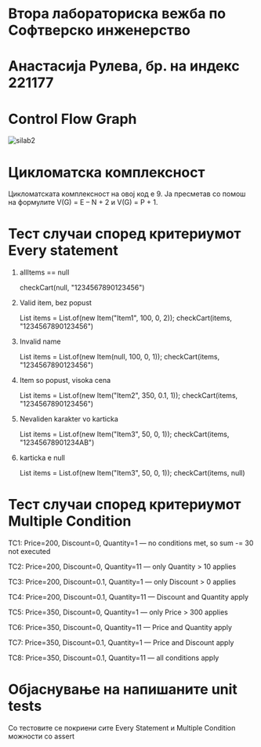 # **Втора лабораториска вежба по Софтверско инженерство**

# **Анастасија Рулева, бр. на индекс 221177**

# **Control Flow Graph**
![silab2](https://github.com/user-attachments/assets/25270e52-cfa4-4930-b565-a5f3cdf5f889)


# **Цикломатска комплексност**

Цикломатската комплексност на овој код е 9. Ја пресметав со помош на формулите V(G) = E – N + 2
и V(G) = P + 1.

# **Тест случаи според критериумот Every statement**
1. allItems == null

   checkCart(null, "1234567890123456")
2. Valid item, bez popust

   List<Item> items = List.of(new Item("Item1", 100, 0, 2));
    checkCart(items, "1234567890123456")
3. Invalid name

   List<Item> items = List.of(new Item(null, 100, 0, 1));
    checkCart(items, "1234567890123456")
4. Item so popust, visoka cena

   List<Item> items = List.of(new Item("Item2", 350, 0.1, 1));
    checkCart(items, "1234567890123456")
5. Nevaliden karakter vo karticka

   List<Item> items = List.of(new Item("Item3", 50, 0, 1));
    checkCart(items, "12345678901234AB")
6. karticka e null

     List<Item> items = List.of(new Item("Item3", 50, 0, 1));
    checkCart(items, null)

# **Тест случаи според критериумот Multiple Condition**
TC1: Price=200, Discount=0, Quantity=1 — no conditions met, so sum -= 30 not executed

TC2: Price=200, Discount=0, Quantity=11 — only Quantity > 10 applies

TC3: Price=200, Discount=0.1, Quantity=1 — only Discount > 0 applies

TC4: Price=200, Discount=0.1, Quantity=11 — Discount and Quantity apply

TC5: Price=350, Discount=0, Quantity=1 — only Price > 300 applies

TC6: Price=350, Discount=0, Quantity=11 — Price and Quantity apply

TC7: Price=350, Discount=0.1, Quantity=1 — Price and Discount apply

TC8: Price=350, Discount=0.1, Quantity=11 — all conditions apply

# **Објаснување на напишаните unit tests**

Со тестовите се покриени сите Every Statement и Multiple Condition можности со assert
